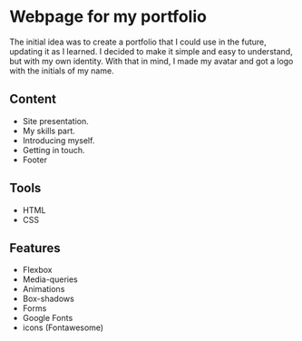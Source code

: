 # Webpage for my portfolio
The initial idea was to create a portfolio that I could use in the future, updating it as I learned.
I decided to make it simple and easy to understand, but with my own identity. With that in mind, I made my avatar and got a logo with the initials of my name.

## Content
- Site presentation.
- My skills part.
- Introducing myself.
- Getting in touch.
- Footer

## Tools
- HTML
- CSS

## Features 
- Flexbox
- Media-queries
- Animations
- Box-shadows
- Forms
- Google Fonts
- icons (Fontawesome)
